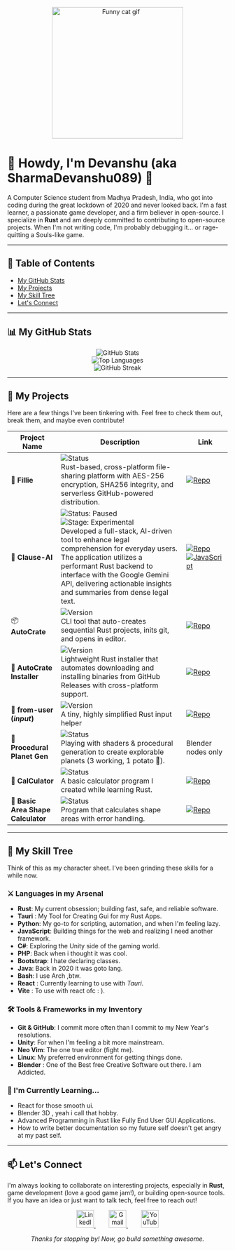 <p align="center">
  <a href="https://www.youtube.com/watch?v=dQw4w9WgXcQ">
    <img src="https://www.google.com/search?q=https://media.giphy.com/media/v1.Y2lkPTc5MGI3NjExaDB6d2p2ZjlhZzJ2bW14cXBpNzgzaG14ZzB6bHBvM3dnbTNsaDI2ZyZlcD12MV9pbnRlcm5hbF9naWZfYnlfaWQmY3Q9Zw/13HgwGsXF0aiwE/giphy.gif" alt="Funny cat gif" width="300">
  </a>
</p>

# 👋 Howdy, I'm Devanshu (aka SharmaDevanshu089) 👋

A Computer Science student from Madhya Pradesh, India, who got into coding during the great lockdown of 2020 and never looked back. I'm a fast learner, a passionate game developer, and a firm believer in open-source. I specialize in **Rust** and am deeply committed to contributing to open-source projects. When I'm not writing code, I'm probably debugging it... or rage-quitting a Souls-like game.

---

## 📜 Table of Contents

- [My GitHub Stats](#-my-github-stats)
- [My Projects](#-my-projects)
- [My Skill Tree](#-my-skill-tree)
- [Let's Connect](#-lets-connect)

---

## 📊 My GitHub Stats

<p align="center">
<img src="https://github-readme-stats.vercel.app/api?username=sharmadevanshu089&theme=tokyonight&show_icons=true&hide_border=true&count_private=true" alt="GitHub Stats" /><br/>
<img src="https://github-readme-stats.vercel.app/api/top-langs/?username=sharmadevanshu089&theme=tokyonight&show_icons=true&hide_border=true&layout=compact" alt="Top Languages" /><br/>
<img src="https://github-readme-streak-stats.herokuapp.com/?user=sharmadevanshu089&theme=tokyonight&hide_border=true" alt="GitHub Streak" />
</p>

---

## 🚀 My Projects

Here are a few things I've been tinkering with. Feel free to check them out, break them, and maybe even contribute!

| Project Name              | Description                                                                 | Link |
|---------------------------|-----------------------------------------------------------------------------|------|
| 📁 **Fillie**             | ![Status](https://img.shields.io/badge/status-development-yellow?style=flat-square) <br> Rust-based, cross-platform file-sharing platform with AES-256 encryption, SHA256 integrity, and serverless GitHub-powered distribution. | [![Repo](https://img.shields.io/badge/🚀%20Repo-blue?style=for-the-badge&logo=rust&logoColor=white)](https://github.com/sharmadevanshu089/fillie) |
| 🤖 **Clause-AI**             |![Status: Paused](https://img.shields.io/badge/Status-Paused-orange?style=flat-square) ![Stage: Experimental](https://img.shields.io/badge/Stage-Experimental-yellow?style=flat-square)<br> Developed a full-stack, AI-driven tool to enhance legal comprehension for everyday users. The application utilizes a performant Rust backend to interface with the Google Gemini API, delivering actionable insights and summaries from dense legal text.|[![Repo](https://img.shields.io/badge/🚀%20Repo-blue?style=for-the-badge&logo=rust&logoColor=white)](https://github.com/SharmaDevanshu089/Clause-AI) [![JavaScript](https://img.shields.io/badge/JavaScript-F7DF1E?style=for-the-badge&logo=javascript&logoColor=black)](https://github.com/SharmaDevanshu089/Clause-AI) |
| 📦 **AutoCrate**          | ![Version](https://img.shields.io/github/v/release/sharmadevanshu089/autocrate?style=flat-square&color=blue) <br> CLI tool that auto-creates sequential Rust projects, inits git, and opens in editor. | [![Repo](https://img.shields.io/badge/🚀%20Repo-blue?style=for-the-badge&logo=rust&logoColor=white)](https://github.com/sharmadevanshu089/autocrate) |
| 📩 **AutoCrate Installer**| ![Version](https://img.shields.io/github/v/release/sharmadevanshu089/Installer?style=flat-square&color=blue) <br> Lightweight Rust installer that automates downloading and installing binaries from GitHub Releases with cross-platform support. | [![Repo](https://img.shields.io/badge/🚀%20Repo-blue?style=for-the-badge&logo=rust&logoColor=white)](https://github.com/sharmadevanshu089/Installer) |
| 💬 **from-user (*input*)**| ![Version](https://img.shields.io/github/v/release/sharmadevanshu089/input?style=flat-square&color=blue) <br> A tiny, highly simplified Rust input helper | [![Repo](https://img.shields.io/badge/🚀%20Repo-blue?style=for-the-badge&logo=rust&logoColor=white)](https://github.com/sharmadevanshu089/input) |
| 🌌 **Procedural Planet Gen** | ![Status](https://img.shields.io/badge/status-experimental-orange?style=flat-square) <br> Playing with shaders & procedural generation to create explorable planets (3 working, 1 potato 🥔). | Blender nodes only |
| 🧮 **CalCulator**         | ![Status](https://img.shields.io/badge/status-archived-lightgrey?style=flat-square) <br> A basic calculator program I created while learning Rust. | [![Repo](https://img.shields.io/badge/🚀%20Repo-blue?style=for-the-badge&logo=rust&logoColor=white)](https://github.com/sharmadevanshu089/CalCulator) |
| 📐 **Basic Area Shape Calculator** | ![Status](https://img.shields.io/badge/status-archived-lightgrey?style=flat-square) <br> Program that calculates shape areas with error handling. | [![Repo](https://img.shields.io/badge/🚀%20Repo-blue?style=for-the-badge&logo=rust&logoColor=white)](https://github.com/sharmadevanshu089/_ShapeAreaCalculatulatolator) |



---

## 💼 My Skill Tree

Think of this as my character sheet. I've been grinding these skills for a while now.

### ⚔️ Languages in my Arsenal

- **Rust**: My current obsession; building fast, safe, and reliable software.
- **Tauri** : My Tool for Creating Gui for my Rust Apps.
- **Python**: My go-to for scripting, automation, and when I'm feeling lazy.
- **JavaScript**: Building things for the web and realizing I need another framework.
- **C#**: Exploring the Unity side of the gaming world.
- **PHP**: Back when i thought it was cool.
- **Bootstrap**: I hate declaring classes.
- **Java**: Back in 2020 it was goto lang.
- **Bash**: I use Arch ,btw.
- **React** : Currently learning to use with *Tauri*.
- **Vite** : To use with react ofc : ).

### 🛠️ Tools & Frameworks in my Inventory

- **Git & GitHub**: I commit more often than I commit to my New Year's resolutions.
- **Unity**: For when I'm feeling a bit more mainstream.
- **Neo Vim**: The one true editor (fight me).
- **Linux**: My preferred environment for getting things done.
- **Blender** : One of the Best free Creative Software out there. I am Addicted.

### 🌱 I'm Currently Learning...

- React for those smooth ui.
- Blender 3D , yeah i call that hobby.
- Advanced Programming in Rust like Fully End User GUI Applications.
- How to write better documentation so my future self doesn't get angry at my past self.

---

## 📫 Let's Connect

I'm always looking to collaborate on interesting projects, especially in **Rust**, game development (love a good game jam!), or building open-source tools. If you have an idea or just want to talk tech, feel free to reach out!

<p align="center">
  <a href="https://www.linkedin.com/in/devanshu-sharma-9b7554237/" target="_blank" style="margin: 0 15px;">
    <img src="https://cdn.jsdelivr.net/gh/devicons/devicon/icons/linkedin/linkedin-original.svg" alt="LinkedIn" width="40" height="40">
  </a>
  <a href="mailto:sharma.devanshu089@gmail.com" style="margin: 0 15px;">
    <img src="https://cdn.jsdelivr.net/gh/devicons/devicon/icons/google/google-original.svg" alt="Gmail" width="40" height="40">
  </a>
  <a href="https://www.youtube.com/@PotatoAsUserName" target="_blank" style="margin: 0 15px;">
    <img src="https://cdn.jsdelivr.net/npm/simple-icons@v11/icons/youtube.svg" alt="YouTube" width="40" height="40">
  </a>
</p>

<p align="center"><em>Thanks for stopping by! Now, go build something awesome.</em></p>
